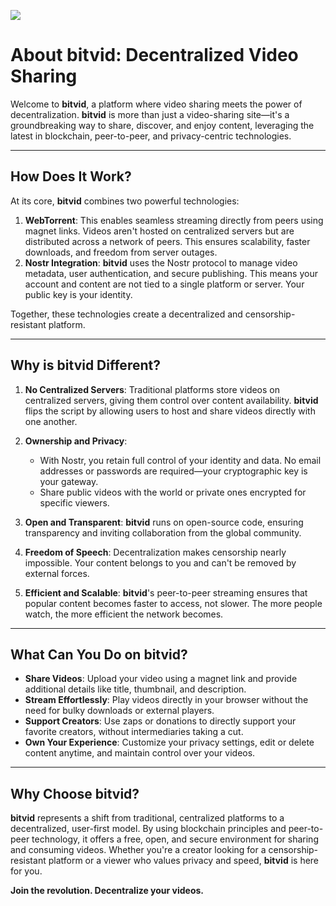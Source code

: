 ![](https://bitvid.netlify.app/assets/jpg/bitvid.jpg)

# About bitvid: Decentralized Video Sharing

Welcome to **bitvid**, a platform where video sharing meets the power of decentralization. **bitvid** is more than just a video-sharing site—it's a groundbreaking way to share, discover, and enjoy content, leveraging the latest in blockchain, peer-to-peer, and privacy-centric technologies.

---

## **How Does It Work?**

At its core, **bitvid** combines two powerful technologies:

1. **WebTorrent**: This enables seamless streaming directly from peers using magnet links. Videos aren't hosted on centralized servers but are distributed across a network of peers. This ensures scalability, faster downloads, and freedom from server outages.
2. **Nostr Integration**: **bitvid** uses the Nostr protocol to manage video metadata, user authentication, and secure publishing. This means your account and content are not tied to a single platform or server. Your public key is your identity.

Together, these technologies create a decentralized and censorship-resistant platform.

---

## **Why is bitvid Different?**

1. **No Centralized Servers**: Traditional platforms store videos on centralized servers, giving them control over content availability. **bitvid** flips the script by allowing users to host and share videos directly with one another.

2. **Ownership and Privacy**:

   - With Nostr, you retain full control of your identity and data. No email addresses or passwords are required—your cryptographic key is your gateway.
   - Share public videos with the world or private ones encrypted for specific viewers.

3. **Open and Transparent**: **bitvid** runs on open-source code, ensuring transparency and inviting collaboration from the global community.

4. **Freedom of Speech**: Decentralization makes censorship nearly impossible. Your content belongs to you and can't be removed by external forces.

5. **Efficient and Scalable**: **bitvid**'s peer-to-peer streaming ensures that popular content becomes faster to access, not slower. The more people watch, the more efficient the network becomes.

---

## **What Can You Do on **bitvid**?**

- **Share Videos**: Upload your video using a magnet link and provide additional details like title, thumbnail, and description.
- **Stream Effortlessly**: Play videos directly in your browser without the need for bulky downloads or external players.
- **Support Creators**: Use zaps or donations to directly support your favorite creators, without intermediaries taking a cut.
- **Own Your Experience**: Customize your privacy settings, edit or delete content anytime, and maintain control over your videos.

---

## **Why Choose **bitvid**?**

**bitvid** represents a shift from traditional, centralized platforms to a decentralized, user-first model. By using blockchain principles and peer-to-peer technology, it offers a free, open, and secure environment for sharing and consuming videos. Whether you're a creator looking for a censorship-resistant platform or a viewer who values privacy and speed, **bitvid** is here for you.

**Join the revolution. Decentralize your videos.**
